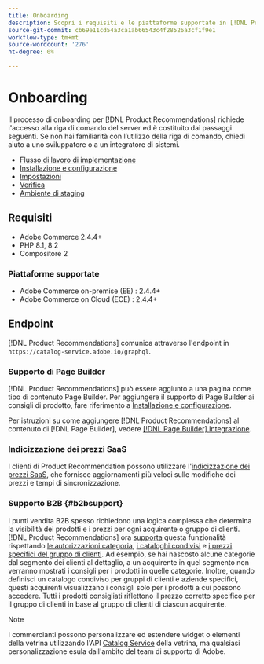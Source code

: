 ```yaml
---
title: Onboarding
description: Scopri i requisiti e le piattaforme supportate in [!DNL Product Recommendations].
source-git-commit: cb69e11cd54a3ca1ab66543c4f28526a3cf1f9e1
workflow-type: tm+mt
source-wordcount: '276'
ht-degree: 0%

---
```


# Onboarding

Il processo di onboarding per [!DNL Product Recommendations] richiede l&#39;accesso alla riga di comando del server ed è costituito dai passaggi seguenti. Se non hai familiarità con l’utilizzo della riga di comando, chiedi aiuto a uno sviluppatore o a un integratore di sistemi.

- [Flusso di lavoro di implementazione](implementation-workflow.md)
- [Installazione e configurazione](install-configure.md)
- [Impostazioni](settings.md)
- [Verifica](verify.md)
- [Ambiente di staging](staging-environment.md)

## Requisiti

- Adobe Commerce 2.4.4+
- PHP 8.1, 8.2
- Compositore 2

### Piattaforme supportate

- Adobe Commerce on-premise (EE) : 2.4.4+
- Adobe Commerce on Cloud (ECE) : 2.4.4+

## Endpoint

[!DNL Product Recommendations] comunica attraverso l&#39;endpoint in `https://catalog-service.adobe.io/graphql`.

### Supporto di Page Builder

[!DNL Product Recommendations] può essere aggiunto a una pagina come tipo di contenuto Page Builder. Per aggiungere il supporto di Page Builder ai consigli di prodotto, fare riferimento a [Installazione e configurazione](install-configure.md).

Per istruzioni su come aggiungere [!DNL Product Recommendations] al contenuto di [!DNL Page Builder], vedere [[!DNL Page Builder] Integrazione](page-builder.md).

### Indicizzazione dei prezzi SaaS

I clienti di Product Recommendation possono utilizzare l&#39;[indicizzazione dei prezzi SaaS](../price-index/price-indexing.md), che fornisce aggiornamenti più veloci sulle modifiche dei prezzi e tempi di sincronizzazione.

### Supporto B2B {#b2bsupport}

I punti vendita B2B spesso richiedono una logica complessa che determina la visibilità dei prodotti e i prezzi per ogni acquirente o gruppo di clienti. [!DNL Product Recommendations] ora [supporta](release-notes.md) questa funzionalità rispettando [le autorizzazioni categoria](https://experienceleague.adobe.com/docs/commerce-admin/catalog/categories/category-permissions.html?lang=it), [i cataloghi condivisi](https://experienceleague.adobe.com/docs/commerce-admin/b2b/shared-catalogs/catalog-shared.html?lang=it) e [i prezzi specifici del gruppo di clienti](https://experienceleague.adobe.com/docs/commerce-admin/catalog/products/pricing/pricing-advanced.html?lang=it). Ad esempio, se hai nascosto alcune categorie dal segmento dei clienti al dettaglio, a un acquirente in quel segmento non verranno mostrati i consigli per i prodotti in quelle categorie. Inoltre, quando definisci un catalogo condiviso per gruppi di clienti e aziende specifici, questi acquirenti visualizzano i consigli solo per i prodotti a cui possono accedere. Tutti i prodotti consigliati riflettono il prezzo corretto specifico per il gruppo di clienti in base al gruppo di clienti di ciascun acquirente.

>[!NOTE]
>
>I commercianti possono personalizzare ed estendere widget o elementi della vetrina utilizzando l&#39;API [Catalog Service](../catalog-service/overview.md) della vetrina, ma qualsiasi personalizzazione esula dall&#39;ambito del team di supporto di Adobe.
